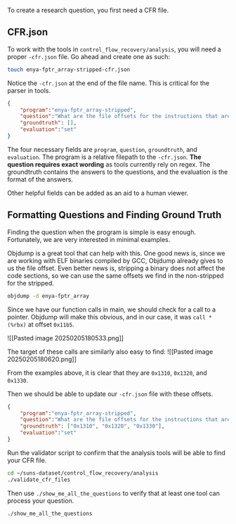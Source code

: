 To create a research question, you first need a CFR file.
## CFR.json
To work with the tools in `control_flow_recovery/analysis`, you will need a proper `-cfr.json` file. Go ahead and create one as such:

```bash
touch enya-fptr_array-stripped-cfr.json
```

Notice the `-cfr.json` at the end of the file name. This is critical for the parser in tools.

```JSON
{
    "program":"enya-fptr_array-stripped",
    "question":"What are the file offsets for the instructions that are the targets of the '$INSTRUCTION' instruction at file offset '$OFFSET' ?",
    "groundtruth": [],
    "evaluation":"set"
}
```

The four necessary fields are `program`, `question`, `groundtruth`, and `evaluation`. The program is a relative filepath to the `-cfr.json`. **The question requires exact wording** as tools currently rely on regex. The groundtruth contains the answers to the questions, and the evaluation is the format of the answers.

Other helpful fields can be added as an aid to a human viewer.

## Formatting Questions and Finding Ground Truth
Finding the question when the program is simple is easy enough. Fortunately, we are very interested in minimal examples.

Objdump is a great tool that can help with this. One good news is, since we are working with ELF binaries compiled by GCC, Objdump already gives to us the file offset. Even better news is, stripping a binary does not affect the code sections, so we can use the same offsets we find in the non-stripped for the stripped. 

```bash
objdump -d enya-fptr_array
```

Since we have our function calls in main, we should check for a call to a pointer. Objdump will make this obvious, and in our case, it was `call *(%rbx)` at offset `0x11b5`.

![[Pasted image 20250205180533.png]]

The target of these calls are similarly also easy to find:
![[Pasted image 20250205180620.png]]

From the examples above, it is clear that they are `0x1310`, `0x1320`, and `0x1330`.

Then we should be able to update our `-cfr.json` file with these offsets.

```JSON
{
    "program":"enya-fptr_array-stripped",
    "question":"What are the file offsets for the instructions that are the targets of the 'call rbx' instruction at file offset '0x11b5' ?",
    "groundtruth": ["0x1310", "0x1320", "0x1330"],
    "evaluation":"set"
}
```

Run the validator script to confirm that the analysis tools will be able to find your CFR file.

```bash
cd ~/suns-dataset/control_flow_recovery/analysis
./validate_cfr_files
```

Then use `./show_me_all_the_questions` to verify that at least one tool can process your question.

```bash
./show_me_all_the_questions
```

